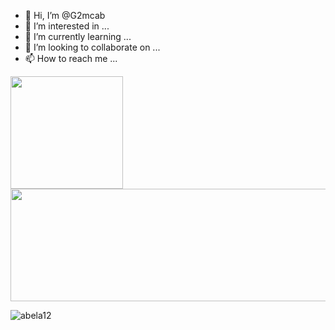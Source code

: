 - 👋 Hi, I’m @G2mcab
- 👀 I’m interested in ...
- 🌱 I’m currently learning ...
- 💞️ I’m looking to collaborate on ...
- 📫 How to reach me ...

<!---
G2mcab/G2mcab is a ✨ special ✨ repository because its `README.md` (this file) appears on your GitHub profile.
You can click the Preview link to take a look at your changes.
--->
<img height="180em" src="https://github-readme-stats.vercel.app/api?username=G2mcab&show_icons=true&hide_border=true&&count_private=true&include_all_commits=true" />
<img height="180em" width="1000em" src="https://github-readme-stats.vercel.app/api/top-langs/?username=G2mcab&show_icons=true&hide_border=true&&count_private=true&include_all_commits=true" />
<p><img align="left" src="https://github-readme-stats.vercel.app/api/top-langs?username=G2mcab&show_icons=true&locale=en&layout=compact" alt="abela12" /></p>
